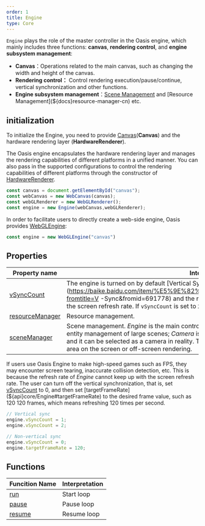 ```yaml
---
order: 1
title: Engine
type: Core
---
```


`Engine` plays the role of the master controller in the Oasis engine, which mainly includes three functions: **canvas**, **rendering control**, and **engine subsystem management**:

- **Canvas**：Operations related to the main canvas, such as changing the width and height of the canvas.
- **Rendering control：** Control rendering execution/pause/continue, vertical synchronization and other functions.
- **Engine subsystem management**：[Scene Management](${docs}scene-cn) and [Resource Management](${docs}resource-manager-cn) etc.


## initialization

To initialize the Engine, you need to provide [Canvas](${docs}canvas-cn)(**Canvas**) and the hardware rendering layer (**HardwareRenderer**).

The Oasis engine encapsulates the hardware rendering layer and manages the rendering capabilities of different platforms in a unified manner. You can also pass in the supported configurations to control the rendering capabilities of different platforms through the constructor of [HardwareRenderer](${api}core/IHardwareRenderer).


```typescript
const canvas = document.getElementById("canvas");
const webCanvas = new WebCanvas(canvas);
const webGLRenderer = new WebGLRenderer();
const engine = new Engine(webCanvas,webGLRenderer);
```


In order to facilitate users to directly create a web-side engine, Oasis provides [WebGLEngine](${api}rhi-webgl/WebGLEngine):

```typescript
const engine = new WebGLEngine("canvas")
```

## Properties
| Property name | Interpretation |
| --- | --- |
| [vSyncCount](${api}core/Engine#vSyncCount) | The engine is turned on by default [Vertical Sync](https://baike.baidu.com/item/%E5%9E%82%E7%9B%B4%E5%90%8C%E6%AD%A5/7263524?fromtitle=V -Sync&fromid=691778) and the refresh rate `vSyncCount` is `1`, which is consistent with the screen refresh rate. If `vSyncCount` is set to `2`, the engine will be updated every 2 frames. |
| [resourceManager](${api}core/Engine#resourceManager) | Resource management. |
| [sceneManager](${api}core/Engine#sceneManager) | Scene management. *Engine* is the main controller, *Scene* is a scene unit, which can facilitate the entity management of large scenes; *Camera* is mounted as a component under an entity in *Scene*, and it can be selected as a camera in reality. Take any entity in the *Scene*, and finally render it to an area on the screen or off-screen rendering. |

If users use Oasis Engine to make high-speed games such as FPS, they may encounter screen tearing, inaccurate collision detection, etc. This is because the refresh rate of *Engine* cannot keep up with the screen refresh rate. The user can turn off the vertical synchronization, that is, set [vSyncCount](${api}core/Engine#vSyncCount) to 0, and then set [targetFrameRate](${api}core/Engine#targetFrameRate) to the desired frame value, such as 120 120 frames, which means refreshing 120 times per second.

```typescript
// Vertical sync
engine.vSyncCount = 1;
engine.vSyncCount = 2;

// Non-vertical sync
engine.vSyncCount = 0;
engine.targetFrameRate = 120;
```

## Functions

| Funcition Name | Interpretation |
| --- | --- |
| [run](${api}core/Engine#run) | Start loop |
| [pause](${api}core/Engine#pause) | Pause loop |
| [resume](${api}core/Engine#resume) | Resume loop |